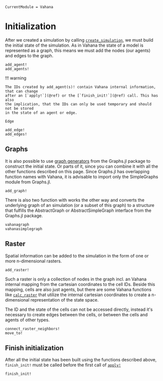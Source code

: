 ```@meta
CurrentModule = Vahana
```

# Initialization

After we created a simulation by calling [`create_simulation`](@ref), we
must build the initial state of the simulation. As in Vahana the state
of a model is represented as a graph, this means we must add the nodes
(our agents) and edges to the graph.

```@docs
add_agent!
add_agents!
```

!!! warning

	The IDs created by add_agent(s)! contain Vahana internal information, that can change
	after an [`apply!`](@ref) or the [`finish_init!`](@ref) call. This has also 
	the implication, that the IDs can only be used temporary and should not be stored
	in the state of an agent or edge.

```@docs
Edge

add_edge!
add_edges!
```

## Graphs

It is also possible to use [graph
generators](https://juliagraphs.org/Graphs.jl/stable/core_functions/simplegraphs_generators/)
from the Graphs.jl package to construct the initial state. Or parts of
it, since you can combine it with all the other functions described on
this page. Since Graphs.jl has overlapping function names with Vahana,
it is advisable to import only the SimpleGraphs module from Graphs.jl.

```@docs
add_graph!
```

There is also two function with works the other way and converts the underlying graph of an simulation (or a subset of this graph) to a structure that fulfills the AbstractGraph or AbstractSimpleGraph interface from the Graphs.jl package.

```@docs
vahanagraph
vahanasimplegraph
```

## Raster 

Spatial information can be added to the simulation in the form of one
or more n-dimensional rasters. 

```@docs
add_raster!
```

Such a raster is only a collection of nodes in the graph incl. an
Vahana internal mapping from the cartesian coordinates to the cell
IDs. Beside this mapping, cells are also just agents, but there are
some Vahana functions like [`calc_raster`](@ref) that utilize the
internal cartesian coordinates to create a n-dimensional
representation of the state space.

The ID and the state of the cells can not be accessed directly,
instead it's necessary to create edges between the cells, or between
the cells and agents of other types. 

```@docs
connect_raster_neighbors!
move_to!
```

## Finish initialization

After all the initial state has been built using the functions
described above, `finish_init!` must be called before the first call
of [`apply!`](@ref)

```@docs
finish_init!
```
